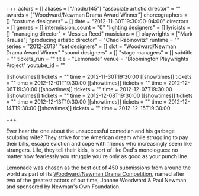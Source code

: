 +++
actors = []
aliases = ["/node/145"]
"associate artistic director" = ""
awards = ["Woodward/Newman Drama Award Winner"]
choreographers = []
"costume designers" = []
date = "2012-11-30T19:30:00-04:00"
directors = []
genres = []
intermission_count = "0"
"lighting designers" = []
lyricists = []
"managing director" = "Jessica Reed"
musicians = []
playwrights = ["Mark Krause"]
"producing artistic director" = "Chad Rabinovitz"
runtime = ""
series = "2012-2013"
"set designers" = []
slot = "Woodward/Newman Drama Award Winner"
"sound designers" = []
"stage managers" = []
subtitle = ""
tickets_run = ""
title = "Lemonade"
venue = "Bloomington Playwrights Project"
youtube_id = ""

[[showtimes]]
  tickets = ""
  time = 2012-11-30T19:30:00
[[showtimes]]
  tickets = ""
  time = 2012-12-01T19:30:00
[[showtimes]]
  tickets = ""
  time = 2012-12-06T19:30:00
[[showtimes]]
  tickets = ""
  time = 2012-12-07T19:30:00
[[showtimes]]
  tickets = ""
  time = 2012-12-08T19:30:00
[[showtimes]]
  tickets = ""
  time = 2012-12-13T19:30:00
[[showtimes]]
  tickets = ""
  time = 2012-12-14T19:30:00
[[showtimes]]
  tickets = ""
  time = 2012-12-15T19:30:00

+++

Ever hear the one about the unsuccessful comedian and his garbage sculpting wife? They strive for the American dream while struggling to pay their bills, escape eviction and cope with friends who increasingly seem like strangers. Life, they tell their kids, is sort of like Dad's monologues: no matter how fearlessly you struggle you're only as good as your punch line.

Lemonade was chosen as the best out of 450 submissions from around the world as part of its [Woodward/Newman Drama Competition](/playwrights/woodward-newman-drama/), named after two of the greatest actors of our time, Joanne Woodward & Paul Newman and sponsored by Newman's Own Foundation.
